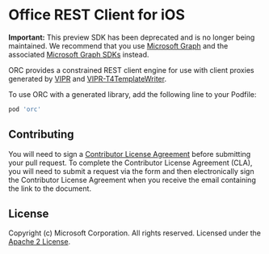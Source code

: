 # Office REST Client for iOS 

**Important:** This preview SDK has been deprecated and is no longer being maintained. We recommend that you use [Microsoft Graph](https://graph.microsoft.com/) and the associated [Microsoft Graph SDKs](https://developer.microsoft.com/en-us/graph/code-samples-and-sdks) instead.

ORC provides a constrained REST client engine for use with client proxies generated by [VIPR] and [VIPR-T4TemplateWriter].

[VIPR]: https://github.com/microsoft/vipr
[VIPR-T4TemplateWriter]: https://github.com/msopentech/vipr-t4templatewriter

To use ORC with a generated library, add the following line to your Podfile:
```ruby
pod 'orc'
```

## Contributing
You will need to sign a [Contributor License Agreement](https://cla.microsoft.com/) before submitting your pull request. To complete the Contributor License Agreement (CLA), you will need to submit a request via the form and then electronically sign the Contributor License Agreement when you receive the email containing the link to the document.

## License
Copyright (c) Microsoft Corporation. All rights reserved. Licensed under the [Apache 2 License](/LICENSE).
